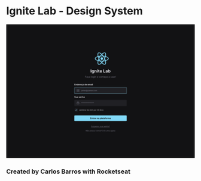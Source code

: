 # Ignite Lab - Design System

![Design System With React](./src/assets/design-system-com-react.png)








### Created by Carlos Barros with Rocketseat